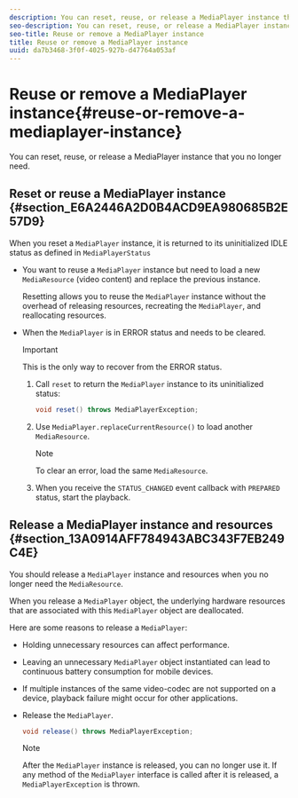 ```yaml
---
description: You can reset, reuse, or release a MediaPlayer instance that you no longer need.
seo-description: You can reset, reuse, or release a MediaPlayer instance that you no longer need.
seo-title: Reuse or remove a MediaPlayer instance
title: Reuse or remove a MediaPlayer instance
uuid: da7b3468-3f0f-4025-927b-d47764a053af
---
```


# Reuse or remove a MediaPlayer instance{#reuse-or-remove-a-mediaplayer-instance}

You can reset, reuse, or release a MediaPlayer instance that you no longer need.

## Reset or reuse a MediaPlayer instance {#section_E6A2446A2D0B4ACD9EA980685B2E57D9}

When you reset a `MediaPlayer` instance, it is returned to its uninitialized IDLE status as defined in `MediaPlayerStatus`

* You want to reuse a `MediaPlayer` instance but need to load a new `MediaResource` (video content) and replace the previous instance.

  Resetting allows you to reuse the `MediaPlayer` instance without the overhead of releasing resources, recreating the `MediaPlayer`, and reallocating resources. 

* When the `MediaPlayer` is in ERROR status and needs to be cleared. 

  >[!IMPORTANT]
  >
  >This is the only way to recover from the ERROR status.

    1. Call `reset` to return the `MediaPlayer` instance to its uninitialized status:     
    
       ```java    
       void reset() throws MediaPlayerException; 
       
       ```

    1. Use `MediaPlayer.replaceCurrentResource()` to load another `MediaResource`.     
    
       >[!NOTE]
       >
       >To clear an error, load the same `MediaResource`.

    1. When you receive the `STATUS_CHANGED` event callback with `PREPARED` status, start the playback.

## Release a MediaPlayer instance and resources {#section_13A0914AFF784943ABC343F7EB249C4E}

You should release a `MediaPlayer` instance and resources when you no longer need the `MediaResource`.

When you release a `MediaPlayer` object, the underlying hardware resources that are associated with this `MediaPlayer` object are deallocated.

Here are some reasons to release a `MediaPlayer`:

* Holding unnecessary resources can affect performance. 
* Leaving an unnecessary `MediaPlayer` object instantiated can lead to continuous battery consumption for mobile devices. 
* If multiple instances of the same video-codec are not supported on a device, playback failure might occur for other applications.

* Release the `MediaPlayer`. 

  ```java
  void release() throws MediaPlayerException;
  ```

  >[!NOTE]
  >
  >After the `MediaPlayer` instance is released, you can no longer use it. If any method of the `MediaPlayer` interface is called after it is released, a `MediaPlayerException` is thrown.

